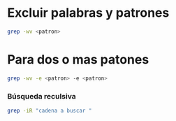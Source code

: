 #  Excluir palabras y patrones

```sh
grep -wv <patron>
```

# Para dos o mas patones 
```sh
grep -wv -e <patron> -e <patron>
```

### Búsqueda reculsiva 
```bash 
grep -iR "cadena a buscar "
```